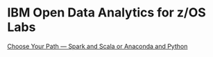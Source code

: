 # IBM Open Data Analytics for z/OS Labs

[Choose Your Path — Spark and Scala or Anaconda and Python](https://github.com/IzODA/labs/tree/master/choose-your-path)
